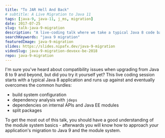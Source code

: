 ```yaml
---
title: "To JAR Hell And Back"
# subtitle: A Live Migration to Java 11
tags: [java-9, java-11, j_ms, migration]
date: 2017-07-25
slug: talk-java-9-migration
description: "A live-coding talk where we take a typical Java 8 code base and update it to Java 9 and beyond, overcoming some common and some less common hurdles like dependencies on internal APIs and split packages"
searchKeywords: "java 9 migration"
featuredImage: java-9-migration
slides: https://slides.nipafx.dev/java-9-migration
videoSlug: java-9-migration-devoxx-be-2018
repo: java-9-migration
---
```


I'm sure you've heard about compatibility issues when upgrading from Java 8 to 9 and beyond, but did you try it yourself yet?
This live coding session starts with a typical Java 8 application and runs up against and eventually overcomes the common hurdles:

* build system configuration
* dependency analysis with `jdeps`
* dependencies on internal APIs and Java EE modules
* split packages

To get the most out of this talk, you should have a good understanding of the module system basics - afterwards you will know how to approach *your* application's migration to Java 9 and the module system.

<!--
## Pitch

Updating to Java 9 can be non-trivial. It's one thing to know the theory and why certain things might fail but it's an entirely different thing to apply that in practice. In this live demo, I start with a project that works perfectly fine on Java 8 and show how to update to Java 9 and then modularize it.

I migrated a ~1.5 million LOC application to Java 9. I have been [writing about Project Jigsaw][fx-jigsaw] and [the module system][fx-jpms] since early summer 2015 and am currently writing [a book about it with Manning][jms]. I also [blog about Java 9][fx-java-9] and wrote [the Ultimate Guide to Java 9][sp-java-9], an article read by thousands. I have been talking at [a number of conferences][fx-talks] about Java 8, Java 9, Project Jigsaw, and JUnit 5.

The talk will use [this slide deck][fx-slides-j9-mig] and [this demo project][gh-j9-mig].

[jms]: http://tiny.cc/jms
[fx-talks]: past-talks
[fx-slides-j9-mig]: http://slides.nipafx.dev/java-9-migration
[fx-java-9]: https://nipafx.dev/java-9
[fx-jigsaw]: https://nipafx.dev/project-jigsaw
[fx-jpms]: https://nipafx.dev/j_ms
[sp-java-9]: https://www.sitepoint.com/ultimate-guide-to-java-9
[gh-j9-mig]: https://github.com/nipafx/demo-java-9-migration
-->
